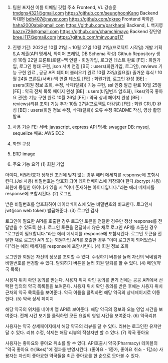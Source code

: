 1) 팀원
포지션	이름	이메일	깃헙 주소
Frontend, VL	강승훈	tmdgns4321@gmail.com	https://github.com/seunghoonKang
Backend	박대현	bdh407@naver.com	https://github.com/qkreo
Frontend	박하은	haha2000ab@gmail.com	https://github.com/parkharoi
Backend, L	백지영	bazzy726@gmail.com	https://github.com/chamchimayo
Backend	장민영	bree.j117@gmail.com	https://github.com/minyoung117
2) 진행 기간: 2022년 10월 21일 ~ 10월 27일
10월 21일(프로젝트 시작일)
개발 기획
S,A 제출(API 명세서, 와이어 프레임, DB Schema 작성)
Github Repository 생성
10월 22일
프론트(로컬)-백 연결 - 회원가입, 로그인 테스트 완료
[FE] : 회원가입, 로그인 형태 구현, json 서버 연결
[BE] : users(회원가입, 로그인), reviews 기능 구현 완료 , 공공 API 데이터 불러오기 완료
10월 23일(일요일)
즐거운 휴식 !
10월 24일
프론트(서버)-백 연결 테스트
[FE] : 회원가입, 로그인 완성
[BE] : users(회원 정보 조회, 수정, 삭제(탈퇴)) 기능 구현, ssl 인증 발급 완료
10월 25일
[FE] : 약국 전체 목록 페이지 완성
[BE] : users(비밀번호 암호화), likes(약국 좋아요 관련) 기능 구현 완료
10월 26일
[FE] : 약국 상세 페이지 완성
[BE] : reviews(리뷰 조회) 기능 추가
10월 27일(프로젝트 마감일)
[FE] : 회원 CRUD 완성
[BE] : users(회원 정보 수정, 삭제(탈퇴)) 오류 수정
README 작성, 영상 촬영
발표

3) 사용 기술
FE:
서버: javascript, express
API 명세: swagger
DB: mysql, sequelize
배포: AWS EC2

4) 화면 구성

5) ERD
image


6) 주요 기능 요약
(1) 회원 가입

아이디, 비밀번호가 정해진 조건에 맞지 않는 경우 에러 메세지를 response에 포함시킨다.(Joi 사용)
비밀번호는 암호화 되어 데이터베이스에 저장돼야 한다.(bcrypt 사용)
회원에 동일한 아이디가 있을 시 "이미 존재하는 아이디입니다."라는 에러 메세지를 response에 포함시킨다.
(2) 로그인

받은 비밀번호를 암호화하여 데이터베이스에 있는 비밀번호와 비교한다.
로그인시 jwt(json web token) 발급해준다.
(3) 로그인 검사

로그인이 필요한 API를 호출한 경우 로그인 토큰을 전달한 경우만 정상 response를 전달받을 수 있도록 한다.
로그인 토큰을 전달하지 않은 채로 로그인 API를 호출한 경우 "로그인이 필요합니다."라는 에러 메세지를 response에 포함시킨다.
로그인 토큰을 전달한 채로 로그인 API 또는 회원가입 API를 호출한 경우 "이미 로그인이 되어있습니다"라는 에러 메세지를 response에 포함시킨다.
(4) 회원 정보 조회

로그인한 회원은 자신의 정보를 조회할 수 있다.
수정하기 버튼을 눌러 자신의 닉네임과 비밀번호를 변경할 수 있다.
탈퇴하기 버튼을 눌러 회원 탈퇴를 할 수 있다.
(4) 메인(약국 목록)

사용자 위치 확인 동의를 받는다.
사용자 위치 확인 동의를 받기 전에는 공공 API에서 선택한 임의의 약국 목록들을 보여준다.
사용자 위치 확인 동의를 받은 후에는 사용자 위치 근처의 약국 목록들을 보여준다.
약국 이름을 클릭하면 해당 약국의 상세페이지로 이동한다.
(5) 약국 상세 페이지

해당 약국의 위치를 네이버 맵 API로 보여준다.
해당 약국의 정보와 오늘 영업 시간을 보여준다.
전체 시간 보기를 클릭하면 모든 요일의 영업 시간을 보여준다.
(6) 약국리뷰

사용자는 약국 상세페이지에서 해당 약국의 리뷰를 달 수 있다.
리뷰는 로그인한 유저만 달 수 있다.
리뷰 수정, 삭제는 해당 리뷰의 작성자만 할 수 있다.
(7) 약국 좋아요

사용자는 좋아요와 좋아요 취소를 할 수 있다.
API호출시 약국(Pharmacy) 테이블의 "약국 좋아요 수(likes)"에 결과를 반영시킨다. (좋아요 - 1증가, 좋아요 취소 - 1감소)
사용자는 자신이 좋아요한 약국들을 최근 좋아요를 한 순으로 모아볼 수 있다.
